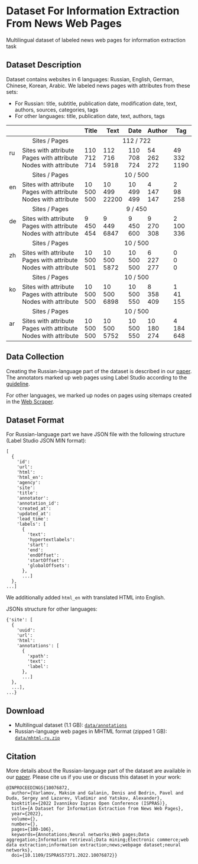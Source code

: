 # Dataset For Information Extraction From News Web Pages

Multilingual dataset of labeled news web pages for information extraction task

## Dataset Description
Dataset contains websites in 6 languages: Russian, English, German, Chinese, Korean, Arabic. We labeled news pages with attributes from these sets:
* For Russian: title, subtitle, publication date, modification date, text, authors, sources, categories, tags
* For other languages: title, publication date, text, authors, tags

<table>
  <thead>
    <tr>
      <th></th>
      <th></th>
      <th>Title</th>
      <th>Text</th>
      <th>Date</th>
      <th>Author</th>
      <th>Tag</th>
    </tr>
  </thead>
  <tbody>
    <tr>
      <td rowspan="2">ru</td>
      <td style="text-align: center">Sites / Pages</td>
      <td colspan="5" style="text-align: center">112 / 722</td>
    </tr>
    <tr>
      <td>Sites with attribute<br>Pages with attribute<br>Nodes with attribute</td>
      <td>110<br>712<br>714</td>
      <td>112<br>716<br>5918</td>
      <td>110<br>708<br>724</td>
      <td>54<br>262<br>272</td>
      <td>49<br>332<br>1190</td>
    </tr>
    <tr>
      <td rowspan="2">en</td>
      <td style="text-align: center">Sites / Pages</td>
      <td colspan="5" style="text-align: center">10 / 500</td>
    </tr>
    <tr>
      <td>Sites with attribute<br>Pages with attribute<br>Nodes with attribute</td>
      <td>10<br>500<br>500</td>
      <td>10<br>499<br>22200</td>
      <td>10<br>499<br>499</td>
      <td>4<br>147<br>147</td>
      <td>2<br>98<br>258</td>
    </tr>
    <tr>
      <td rowspan="2">de</td>
      <td style="text-align: center">Sites / Pages</td>
      <td colspan="5" style="text-align: center">9 / 450</td>
    </tr>
    <tr>
      <td>Sites with attribute<br>Pages with attribute<br>Nodes with attribute</td>
      <td>9<br>450<br>454</td>
      <td>9<br>449<br>6847</td>
      <td>9<br>450<br>600</td>
      <td>9<br>270<br>308</td>
      <td>2<br>100<br>336</td>
    </tr>
    <tr>
      <td rowspan="2">zh</td>
      <td style="text-align: center">Sites / Pages</td>
      <td colspan="5" style="text-align: center">10 / 500</td>
    </tr>
    <tr>
      <td>Sites with attribute<br>Pages with attribute<br>Nodes with attribute</td>
      <td>10<br>500<br>501</td>
      <td>10<br>500<br>5872</td>
      <td>10<br>500<br>500</td>
      <td>6<br>227<br>277</td>
      <td>0<br>0<br>0</td>
    </tr>
    <tr>
      <td rowspan="2">ko</td>
      <td style="text-align: center">Sites / Pages</td>
      <td colspan="5" style="text-align: center">10 / 500</td>
    </tr>
    <tr>
      <td>Sites with attribute<br>Pages with attribute<br>Nodes with attribute</td>
      <td>10<br>500<br>500</td>
      <td>10<br>500<br>6898</td>
      <td>10<br>500<br>550</td>
      <td>8<br>358<br>409</td>
      <td>1<br>41<br>155</td>
    </tr>
    <tr>
      <td rowspan="2">ar</td>
      <td style="text-align: center">Sites / Pages</td>
      <td colspan="5" style="text-align: center">10 / 500</td>
    </tr>
    <tr>
      <td>Sites with attribute<br>Pages with attribute<br>Nodes with attribute</td>
      <td>10<br>500<br>500</td>
      <td>10<br>500<br>5752</td>
      <td>10<br>500<br>550</td>
      <td>10<br>180<br>274</td>
      <td>4<br>184<br>648</td>
    </tr>
  </tbody>
</table>


## Data Collection

Creating the Russian-language part of the dataset is described in our [paper](https://ieeexplore.ieee.org/document/10076872). The annotators marked up web pages using Label Studio according to the [guideline](./MANIFEST.md).

For other languages, we marked up nodes on pages using sitemaps created in the [Web Scraper](https://github.com/ispras/web-scraper-chrome-extension).

## Dataset Format

For Russian-language part we have JSON file with the following structure (Label Studio JSON MIN format):
```
[
  {
    'id':
    'url':
    'html':
    'html_en':
    'agency':
    'site':
    'title':
    'annotator':
    'annotation_id':
    'created_at':
    'updated_at':
    'lead_time':
    'labels': [
      {
        'text':
        'hypertextlabels':
        'start':
        'end':
        'endOffset':
        'startOffset':
        'globalOffsets':
      },
      ...]
  },
...]
```
We additionally added `html_en` with translated HTML into English.

JSONs structure for other languages:

```
{'site': [
  {
    'uuid':
    'url':
    'html':
    'annotations': [
      {
        'xpath':
        'text':
        'label':
      },
      ...]
  },
  ...],
...}
```

## Download

* Multilingual dataset (1.1 GB): [`data/annotations`](./data/annotations)
* Russian-language web pages in MHTML format (zipped 1 GB): [`data/mhtml-ru.zip`](./data/mhtml-ru.zip)


## Citation

More details about the Russian-language part of the dataset are available in our [paper](https://ieeexplore.ieee.org/document/10076872). Please cite us if you use or discuss this dataset in your work:
```
@INPROCEEDINGS{10076872,
  author={Varlamov, Maksim and Galanin, Denis and Bedrin, Pavel and Duda, Sergey and Lazarev, Vladimir and Yatskov, Alexander},
  booktitle={2022 Ivannikov Ispras Open Conference (ISPRAS)}, 
  title={A Dataset for Information Extraction from News Web Pages}, 
  year={2022},
  volume={},
  number={},
  pages={100-106},
  keywords={Annotations;Neural networks;Web pages;Data aggregation;Information retrieval;Data mining;Electronic commerce;web data extraction;information extraction;news;webpage dataset;neural networks},
  doi={10.1109/ISPRAS57371.2022.10076872}}
```